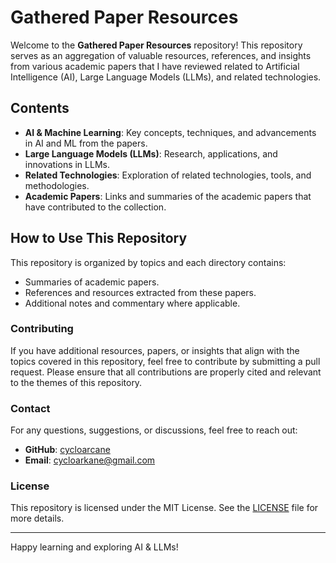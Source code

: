 
# Gathered Paper Resources

Welcome to the **Gathered Paper Resources** repository! This repository serves as an aggregation of valuable resources, references, and insights from various academic papers that I have reviewed related to Artificial Intelligence (AI), Large Language Models (LLMs), and related technologies.

## Contents

- **AI & Machine Learning**: Key concepts, techniques, and advancements in AI and ML from the papers.
- **Large Language Models (LLMs)**: Research, applications, and innovations in LLMs.
- **Related Technologies**: Exploration of related technologies, tools, and methodologies.
- **Academic Papers**: Links and summaries of the academic papers that have contributed to the collection.

## How to Use This Repository

This repository is organized by topics and each directory contains:
- Summaries of academic papers.
- References and resources extracted from these papers.
- Additional notes and commentary where applicable.

### Contributing

If you have additional resources, papers, or insights that align with the topics covered in this repository, feel free to contribute by submitting a pull request. Please ensure that all contributions are properly cited and relevant to the themes of this repository.

### Contact

For any questions, suggestions, or discussions, feel free to reach out:

- **GitHub**: [cycloarcane](https://github.com/cycloarcane)
- **Email**: cycloarkane@gmail.com

### License

This repository is licensed under the MIT License. See the [LICENSE](LICENSE) file for more details.

---

Happy learning and exploring AI & LLMs!

